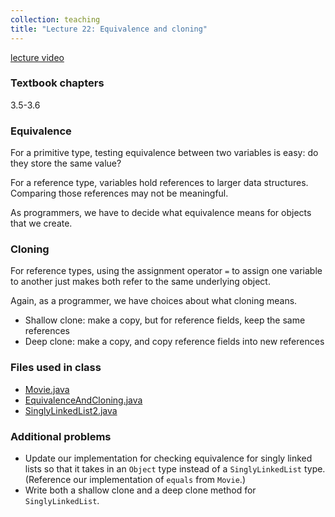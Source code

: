 ```yaml
---
collection: teaching
title: "Lecture 22: Equivalence and cloning"
---
```


[lecture video]()

### Textbook chapters
3.5-3.6

### Equivalence

For a primitive type, testing equivalence between two variables is easy: do
they store the same value?

For a reference type, variables hold references to larger data structures.
Comparing those references may not be meaningful.

As programmers, we have to decide what equivalence means for objects that we
create.

### Cloning

For reference types, using the assignment operator `=` to assign one variable
to another just makes both refer to the same underlying object.

Again, as a programmer, we have choices about what cloning means.
* Shallow clone: make a copy, but for reference fields, keep the same
	references
* Deep clone: make a copy, and copy reference fields into new references


### Files used in class
* [Movie.java](https://lgw2.github.io/teaching/csci132-fall-2022/lectures/Movie.java)
* [EquivalenceAndCloning.java](https://lgw2.github.io/teaching/csci132-fall-2022/lectures/EquivalenceAndCloning.java)
* [SinglyLinkedList2.java](https://lgw2.github.io/teaching/csci132-fall-2022/lectures/SinglyLinkedList2.java)

### Additional problems

* Update our implementation for checking equivalence for singly linked lists so
	that it takes in an `Object` type instead of a `SinglyLinkedList` type.
	(Reference our implementation of `equals` from `Movie`.)
* Write both a shallow clone and a deep clone method for `SinglyLinkedList`.

